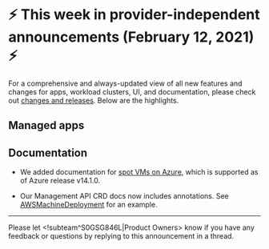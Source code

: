 # :zap: This week in provider-independent announcements (February 12, 2021) :zap:

For a comprehensive and always-updated view of all new features and changes for apps, workload clusters, UI, and documentation, please check out [changes and releases](https://docs.giantswarm.io/changes/). Below are the highlights.

## Managed apps

## Documentation

- We added documentation for [spot VMs on Azure](https://docs.giantswarm.io/advanced/spot-instances/azure/), which is supported as of Azure release v14.1.0.

- Our Management API CRD docs now includes annotations. See [AWSMachineDeployment](https://docs.giantswarm.io/ui-api/management-api/crd/awsmachinedeployments.infrastructure.giantswarm.io/#annotation-details-v1alpha2) for an example.

---
Please let <!subteam^S0GSG846L|Product Owners> know if you have any feedback or questions by replying to this announcement in a thread.
